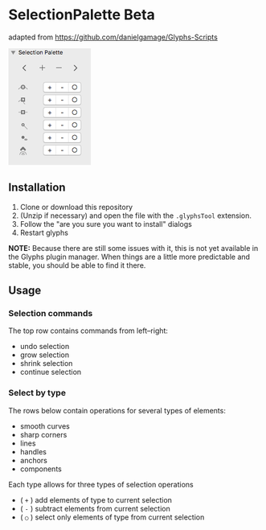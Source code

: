 # SelectionPalette Beta
adapted from https://github.com/danielgamage/Glyphs-Scripts

![Selection Palette Screenshot](https://github.com/danielgamage/SelectionPalette/blob/master/Images/screenshot.png?raw=true)

## Installation 
1. Clone or download this repository
1. (Unzip if necessary) and open the file with the `.glyphsTool` extension.
1. Follow the "are you sure you want to install" dialogs
1. Restart glyphs

**NOTE:** Because there are still some issues with it, this is not yet available in the Glyphs plugin manager. When things are a little more predictable and stable, you should be able to find it there.

## Usage

### Selection commands
The top row contains commands from left–right:
- undo selection
- grow selection
- shrink selection
- continue selection

### Select by type
The rows below contain operations for several types of elements:
- smooth curves
- sharp corners
- lines
- handles
- anchors
- components

Each type allows for three types of selection operations
- ( `+` ) add elements of type to current selection
- ( `-` ) subtract elements from current selection
- ( `○` ) select only elements of type from current selection
